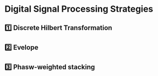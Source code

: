 # Digital Signal Processing Strategies

## :one:  Discrete Hilbert Transformation

## :two:  Evelope

## :three:  Phasw-weighted stacking
